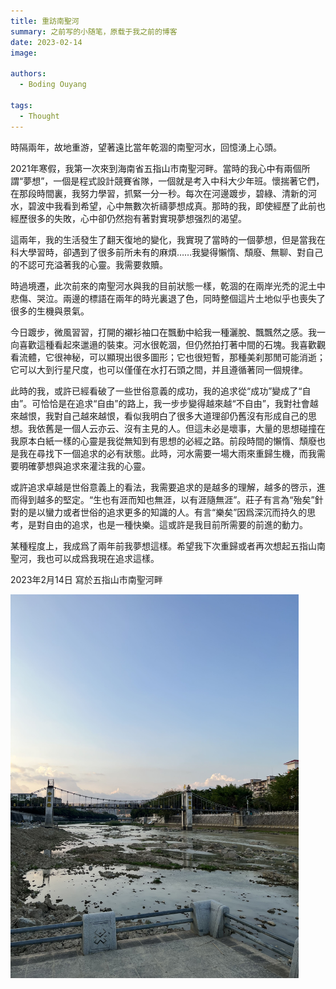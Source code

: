 ```yaml
---
title: 重訪南聖河
summary: 之前写的小随笔，原载于我之前的博客
date: 2023-02-14
image:

authors:
  - Boding Ouyang

tags:
  - Thought
---
```


時隔兩年，故地重游，望著遠比當年乾涸的南聖河水，回憶湧上心頭。

2021年寒假，我第一次來到海南省五指山市南聖河畔。當時的我心中有兩個所謂“夢想”，一個是程式設計競賽省隊，一個就是考入中科大少年班。懷揣著它們，在那段時間裏，我努力學習，抓緊一分一秒。每次在河邊踱步，碧綠、清新的河水，碧波中我看到希望，心中無數次祈禱夢想成真。那時的我，即使經歷了此前也經歷很多的失敗，心中卻仍然抱有著對實現夢想强烈的渴望。

這兩年，我的生活發生了翻天復地的變化，我實現了當時的一個夢想，但是當我在科大學習時，卻遇到了很多前所未有的麻煩……我變得懶惰、頹廢、無聊、對自己的不認可充溢著我的心靈。我需要救贖。

時過境遷，此次前來的南聖河水與我的目前狀態一樣，乾涸的在兩岸光禿的泥土中悲傷、哭泣。兩邊的標語在兩年的時光裏退了色，同時整個這片土地似乎也喪失了很多的生機與景氣。

今日踱步，微風習習，打開的襯衫袖口在飄動中給我一種灑脫、飄飄然之感。我一向喜歡這種看起來邋遢的裝束。河水很乾涸，但仍然拍打著中間的石塊。我喜歡觀看流體，它很神秘，可以顯現出很多圖形；它也很短暫，那種美刹那閒可能消逝；它可以大到行星尺度，也可以僅僅在水打石頭之間，并且遵循著同一個規律。

此時的我，或許已經看破了一些世俗意義的成功，我的追求從“成功”變成了“自由”。可恰恰是在追求“自由”的路上，我一步步變得越來越“不自由”，我對社會越來越恨，我對自己越來越恨，看似我明白了很多大道理卻仍舊沒有形成自己的思想。我依舊是一個人云亦云、沒有主見的人。但這未必是壞事，大量的思想碰撞在我原本白紙一樣的心靈是我從無知到有思想的必經之路。前段時間的懶惰、頹廢也是我在尋找下一個追求的必有狀態。此時，河水需要一場大雨來重歸生機，而我需要明確夢想與追求來灌注我的心靈。

或許追求卓越是世俗意義上的看法，我需要追求的是越多的理解，越多的啓示，進而得到越多的堅定。“生也有涯而知也無涯，以有涯隨無涯”。莊子有言為“殆矣”針對的是以蠻力或者世俗的追求更多的知識的人。有言“樂矣”因爲深沉而持久的思考，是對自由的追求，也是一種快樂。這或許是我目前所需要的前進的動力。

某種程度上，我成爲了兩年前我夢想這樣。希望我下次重歸或者再次想起五指山南聖河，我也可以成爲我現在追求這樣。

2023年2月14日 寫於五指山市南聖河畔

<img src="pics/2.jpg" alt="image" style="zoom:60%;" />